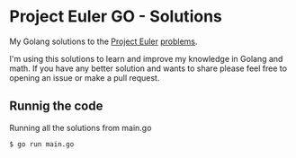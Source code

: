 # Project Euler GO - Solutions

My Golang solutions to the [Project Euler](https://projecteuler.net) [problems](https://projecteuler.net/problems).

I'm using this solutions to learn and improve my knowledge in Golang and math. If you have any better solution and wants to share please feel free to opening an issue or make a pull request.

## Runnig the code

Running all the solutions from main.go

```sh
$ go run main.go
```